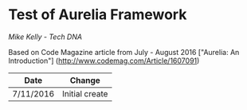 # Test of Aurelia Framework

_Mike Kelly - Tech DNA_

Based on Code Magazine article from July - August 2016
["Aurelia: An Introduction"] (http://www.codemag.com/Article/1607091)

| Date     | Change                                     |
|----------|--------------------------------------------|
7/11/2016  | Initial create 				|

